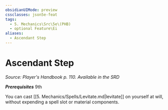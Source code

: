 ```yaml
---
obsidianUIMode: preview
cssclasses: json5e-feat
tags:
  - 5. Mechanics\Src\5e\(PHB)
  - optional Feature\Ei
aliases:
  - Ascendant Step
---
```

# Ascendant Step
*Source: Player's Handbook p. 110. Available in the <span title='Systems Reference Document (5.1)'>SRD</span>*  

***Prerequisites*** 9th

You can cast [[5. Mechanics/Spells/Levitate.md\|levitate]] on yourself at will, without expending a spell slot or material components.

